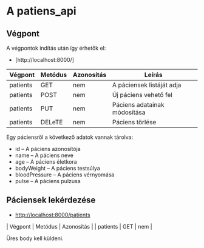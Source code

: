# A patiens_api

## Végpont

A végpontok indítás után így érhetők el:

* [http://localhost:8000/]

| Végpont | Metódus | Azonosítás | Leírás |
|-|-|-|-|
| patients | GET | nem | A páciensek listáját adja |
| patients | POST | nem | Új páciens vehető fel |
| patients | PUT | nem | Páciens adatainak módosítása |
| patients | DELeTE | nem | Páciens törlése |

Egy páciensről a következő adatok vannak tárolva:

* id – A páciens azonosítója
* name – A páciens neve
* age – A páciens életkora
* bodyWeight – A páciens testsúlya
* bloodPressure – A páciens vérnyomása
* pulse – A páciens pulzusa

## Páciensek lekérdezése

* [http://localhost:8000/patients](http://localhost:8000/patients)

| Végpont | Metódus | Azonosítás |
| patients | GET | nem |

Üres body kell küldeni.
